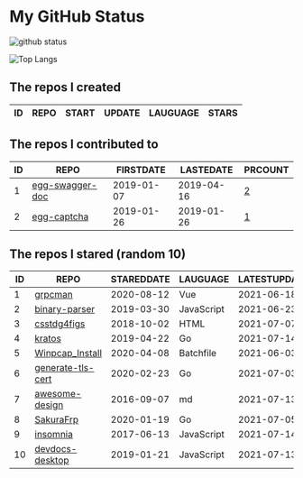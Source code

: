 # My GitHub Status

<img src="https://github-readme-stats-1.yihong0618.vercel.app/api?username=jc-lathander&show_icons=true&&&hide_title=true&count_private=true" alt="github status" />

![Top Langs](https://github-readme-stats-1.yihong0618.vercel.app/api/top-langs/?username=jc-lathander&layout=compact)

<!--START_SECTION:my_github-->
## The repos I created
| ID | REPO | START | UPDATE | LAUGUAGE | STARS |
|----|------|-------|--------|----------|-------|

## The repos I contributed to
| ID |                                REPO                                | FIRSTDATE  | LASTEDATE  |                                          PRCOUNT                                           |
|----|--------------------------------------------------------------------|------------|------------|--------------------------------------------------------------------------------------------|
|  1 | [egg-swagger-doc](https://github.com/Yanshijie-EL/egg-swagger-doc) | 2019-01-07 | 2019-04-16 | [2](https://github.com/Yanshijie-EL/egg-swagger-doc/pulls?q=is%3Apr+author%3Ajc-lathander) |
|  2 | [egg-captcha](https://github.com/Raoul1996/egg-captcha)            | 2019-01-26 | 2019-01-26 | [1](https://github.com/Raoul1996/egg-captcha/pulls?q=is%3Apr+author%3Ajc-lathander)        |

## The repos I stared (random 10)
| ID |                              REPO                               | STAREDDATE |  LAUGUAGE  | LATESTUPDATE |
|----|-----------------------------------------------------------------|------------|------------|--------------|
|  1 | [grpcman](https://github.com/grpcman/grpcman)                   | 2020-08-12 | Vue        | 2021-06-18   |
|  2 | [binary-parser](https://github.com/Ericbla/binary-parser)       | 2019-03-30 | JavaScript | 2021-06-23   |
|  3 | [csstdg4figs](https://github.com/meyerweb/csstdg4figs)          | 2018-10-02 | HTML       | 2021-07-07   |
|  4 | [kratos](https://github.com/go-kratos/kratos)                   | 2019-04-22 | Go         | 2021-07-14   |
|  5 | [Winpcap_Install](https://github.com/3gstudent/Winpcap_Install) | 2020-04-08 | Batchfile  | 2021-06-03   |
|  6 | [generate-tls-cert](https://github.com/Shyp/generate-tls-cert)  | 2020-02-23 | Go         | 2021-07-03   |
|  7 | [awesome-design](https://github.com/gztchan/awesome-design)     | 2016-09-07 | md         | 2021-07-13   |
|  8 | [SakuraFrp](https://github.com/ZeroDream-CN/SakuraFrp)          | 2020-01-19 | Go         | 2021-07-05   |
|  9 | [insomnia](https://github.com/Kong/insomnia)                    | 2017-06-13 | JavaScript | 2021-07-14   |
| 10 | [devdocs-desktop](https://github.com/egoist/devdocs-desktop)    | 2019-01-21 | JavaScript | 2021-07-13   |

<!--END_SECTION:my_github-->
